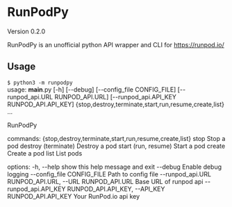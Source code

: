 # RunPodPy
Version 0.2.0

RunPodPy is an unofficial python API wrapper and CLI for https://runpod.io/

## Usage
`$ python3 -m runpodpy`  
usage: __main__.py [-h] [--debug] [--config_file CONFIG_FILE] [--runpod_api.URL RUNPOD_API.URL] [--runpod_api.API_KEY RUNPOD_API.API_KEY]
                   {stop,destroy,terminate,start,run,resume,create,list} ...

RunPodPy

commands:
  {stop,destroy,terminate,start,run,resume,create,list}
    stop                Stop a pod
    destroy (terminate)
                        Destroy a pod
    start (run, resume)
                        Start a pod
    create              Create a pod
    list                List pods

options:
  -h, --help            show this help message and exit
  --debug               Enable debug logging
  --config_file CONFIG_FILE
                        Path to config file
  --runpod_api.URL RUNPOD_API.URL, --URL RUNPOD_API.URL
                        Base URL of runpod api
  --runpod_api.API_KEY RUNPOD_API.API_KEY, --API_KEY RUNPOD_API.API_KEY
                        Your RunPod.io api key